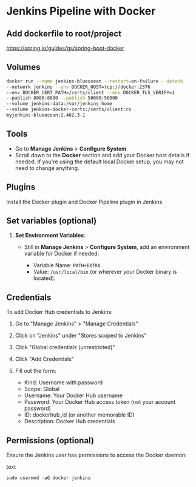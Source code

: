 # Jenkins Pipeline with Docker

## Add dockerfile to root/project

https://spring.io/guides/gs/spring-boot-docker

## Volumes

```bash
docker run --name jenkins-blueocean --restart=on-failure --detach  
--network jenkins --env DOCKER_HOST=tcp://docker:2376  
--env DOCKER_CERT_PATH=/certs/client --env DOCKER_TLS_VERIFY=1  
--publish 8080:8080 --publish 50000:50000  
--volume jenkins-data:/var/jenkins_home  
--volume jenkins-docker-certs:/certs/client:ro  
myjenkins-blueocean:2.462.3-1
```

## Tools

- Go to **Manage Jenkins** > **Configure System**.
- Scroll down to the **Docker** section and add your Docker host details if needed. If you're using the default local Docker setup, you may not need to change anything.

## Plugins

Install the Docker plugin and Docker Pipeline plugin in Jenkins

## Set variables (optional)

1. **Set Environment Variables**:
   
   - Still in **Manage Jenkins** > **Configure System**, add an environment variable for Docker if needed:
     
     - Variable Name: `PATH+EXTRA`
     - Value: `/usr/local/bin` (or wherever your Docker binary is located).

## Credentials

To add Docker Hub credentials to Jenkins:

1. Go to "Manage Jenkins" > "Manage Credentials"

2. Click on "Jenkins" under "Stores scoped to Jenkins"

3. Click "Global credentials (unrestricted)"

4. Click "Add Credentials"

5. Fill out the form:
   
   - Kind: Username with password
   - Scope: Global
   - Username: Your Docker Hub username
   - Password: Your Docker Hub access token (not your account password)
   - ID: dockerhub_id (or another memorable ID)
   - Description: Docker Hub credentials

## Permissions (optional)

Ensure the Jenkins user has permissions to access the Docker daemon:

text

`sudo usermod -aG docker jenkins`
